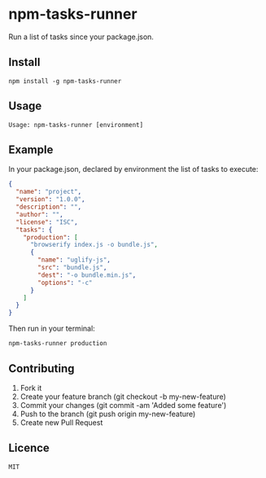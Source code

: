 # npm-tasks-runner

Run a list of tasks since your package.json.
## Install
```
npm install -g npm-tasks-runner
```
## Usage
```
Usage: npm-tasks-runner [environment]
```
## Example
In your package.json, declared by environment the list of tasks to execute:
```json
{
  "name": "project",
  "version": "1.0.0",
  "description": "",
  "author": "",
  "license": "ISC",
  "tasks": {
    "production": [
      "browserify index.js -o bundle.js",
      {
        "name": "uglify-js",
        "src": "bundle.js",
        "dest": "-o bundle.min.js",
        "options": "-c"
      }
    ]
  }
}
```
Then run in your terminal:
```
npm-tasks-runner production
```
## Contributing
1. Fork it
2. Create your feature branch (git checkout -b my-new-feature)
3. Commit your changes (git commit -am 'Added some feature')
4. Push to the branch (git push origin my-new-feature)
5. Create new Pull Request

## Licence
```
MIT
```
